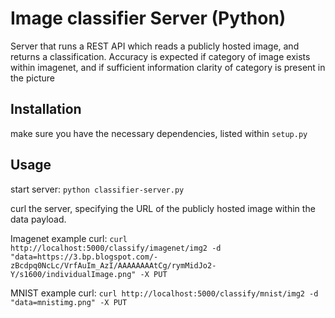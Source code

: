 # Image classifier Server (Python)

Server that runs a REST API which reads a publicly hosted image, and returns a classification. Accuracy is expected if category of image exists within imagenet, and if sufficient information clarity of category is present in the picture

## Installation

make sure you have the necessary dependencies, listed within ```setup.py```

## Usage

start server: ```python classifier-server.py```

curl the server, specifying the URL of the publicly hosted image within the data payload. 

Imagenet example curl:
```curl http://localhost:5000/classify/imagenet/img2 -d "data=https://3.bp.blogspot.com/-zBcdpq0NcLc/VrfAuIm_AzI/AAAAAAAAtCg/rymMidJo2-Y/s1600/individualImage.png" -X PUT```

MNIST example curl:
```curl http://localhost:5000/classify/mnist/img2 -d "data=mnistimg.png" -X PUT```
